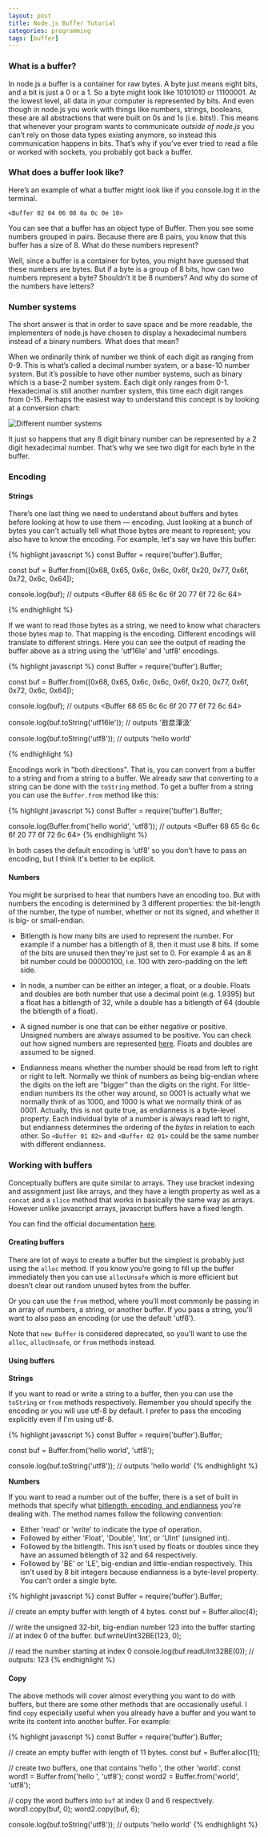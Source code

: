 ```yaml
---
layout: post
title: Node.js Buffer Tutorial
categories: programming
tags: [buffer]
---
```


### What is a buffer?

In node.js a buffer is a container for raw bytes. A byte just means eight
bits, and a bit is just a 0 or a 1. So a byte might look like 10101010 or
11100001. At the lowest level, all data in your computer is represented by
bits. And even though in node.js you work with things like numbers,
strings, booleans, these are all abstractions that were built on 0s and 1s
(i.e. bits!). This means that whenever your program wants to communicate
*outside of node.js* you can’t rely on those data types existing anymore, so
instead this communication happens in bits. That’s why if you’ve ever tried to
read a file or worked with sockets, you probably got back a buffer.

### What does a buffer look like?

Here’s an example of what a buffer might look like if you console.log it in the
terminal.

`<Buffer 02 04 06 08 0a 0c 0e 10>`

You can see that a buffer has an object type of Buffer. Then you see
some numbers grouped in pairs. Because there are 8 pairs, you know that this
buffer has a size of 8. What do these numbers represent?

Well, since a buffer is a container for bytes, you might have guessed that these
numbers are bytes. But if a byte is a group of 8 bits, how can two numbers
represent a byte? Shouldn’t it be 8 numbers? And why do some of the numbers have
letters?

### Number systems

The short answer is that in order to save space and be more readable, the
implementers of node.js have chosen to display a hexadecimal numbers instead of
a binary numbers. What does that mean?

When we ordinarily think of number we think of each digit as ranging from 0-9.
This is what’s called a decimal number system, or a base-10 number system. But
it’s possible to have other number systems, such as binary which is a base-2
number system. Each digit only ranges from 0-1. Hexadecimal is still another
number system, this time each digit ranges from 0-15. Perhaps the easiest way to
understand this concept is by looking at a conversion chart:

![Different number systems](/img/numbers.png)

It just so happens that any 8 digit binary number can be represented by a 2
digit hexadecimal number. That’s why we see two digit for each byte in the
buffer.

### Encoding

#### Strings

There’s one last thing we need to understand about buffers and bytes before
looking at how to use them — encoding. Just looking at a bunch of bytes you
can't actually tell what those bytes are meant to represent; you also have to
know the encoding. For example, let's say we have this buffer:

{% highlight javascript %}
const Buffer = require('buffer').Buffer;

const buf = Buffer.from([0x68, 0x65, 0x6c, 0x6c, 0x6f, 0x20, 0x77, 0x6f, 0x72,
 0x6c, 0x64]);

console.log(buf);
// outputs <Buffer 68 65 6c 6c 6f 20 77 6f 72 6c 64>

{% endhighlight %}

If we want to read those bytes as a string, we need to know what characters
those bytes map to. That mapping is the encoding. Different encodings will
translate to different strings. Here you can see the output of reading the
buffer above as a string using the 'utf16le' and 'utf8' encodings.

{% highlight javascript %}
const Buffer = require('buffer').Buffer;

const buf = Buffer.from([0x68, 0x65, 0x6c, 0x6c, 0x6f, 0x20, 0x77, 0x6f, 0x72,
 0x6c, 0x64]);

console.log(buf);
// outputs <Buffer 68 65 6c 6c 6f 20 77 6f 72 6c 64>

console.log(buf.toString('utf16le'));
// outputs '敨汬⁯潷汲'

console.log(buf.toString('utf8'));
// outputs 'hello world'

{% endhighlight %}

Encodings work in "both directions". That is, you can convert from a buffer to
a string and from a string to a buffer. We already saw that converting to a
string can be done with the `toString` method. To get a buffer from a string you
can use the `Buffer.from` method like this:

{% highlight javascript %}
const Buffer = require('buffer').Buffer;

console.log(Buffer.from('hello world', 'utf8'));
// outputs <Buffer 68 65 6c 6c 6f 20 77 6f 72 6c 64>
{% endhighlight %}

In both cases the default encoding is 'utf8' so you don't have to pass an
encoding, but I think it's better to be explicit.

#### Numbers
You might be surprised to hear that numbers have an encoding too. But with
numbers the encoding is determined by 3 different properties: the bit-length of
the number, the type of number, whether or not its signed, and whether it is
big- or small-endian.

* Bitlength is how many bits are used to represent the number. For example if a
  number has a bitlength of 8, then it must use 8 bits. If some of the bits are
  unused then they're just set to 0. For example 4 as an 8 bit number could be
  00000100, i.e. 100 with zero-padding on the left side.

* In node, a number can be either an integer, a float, or a double. Floats and
  doubles are both number that use a decimal point (e.g. 1.9395) but a float
  has a bitlength of 32, while a double has a bitlength of 64 (double the
  bitlength of a float).

* A signed number is one that can be either negative or positive. Unsigned
  numbers are always assumed to be positive. You can check out how signed
  numbers are represented [here](https://en.wikipedia.org/wiki/Signed_number_representations).
  Floats and doubles are assumed to be signed.

* Endianness means whether the number should be read from left to right or
  right to left. Normally we think of numbers as being big-endian where the
  digits on the left are “bigger” than the digits on the right. For
  little-endian numbers its the other way around, so 0001 is actually what we
  normally think of as 1000, and 1000 is what we normally think of as 0001.
  Actually, this is not quite true, as endianness is a byte-level property.
  Each individual byte of a number is always read left to right, but endianness
  determines the ordering of the *bytes* in relation to each other. So
  `<Buffer 01 02>` and `<Buffer 02 01>` could be the same number with different
  endianness.

### Working with buffers

Conceptually buffers are quite similar to arrays. They use bracket indexing and
assignment just like arrays, and they have a length property as well as a `concat`
and a `slice` method that works in basically the same way as arrays. However
unlike javascript arrays, javascript buffers have a fixed length.

You can find the official documentation [here](https://nodejs.org/api/buffer.html).

#### Creating buffers

There are lot of ways to create a buffer but the simplest is probably just using
the `alloc` method. If you know you’re going to fill up the buffer immediately
then you can use `allocUnsafe` which is more efficient but doesn’t clear out
random unused bytes from the buffer.

Or you can use the `from` method, where you’ll most commonly be passing in an
array of numbers, a string, or another buffer. If you pass a string, you'll
want to also pass an encoding (or use the default 'utf8').

Note that `new Buffer` is considered deprecated, so you'll want to use the
`alloc`, `allocUnsafe`, or `from` methods instead.

#### Using buffers

**Strings**

If you want to read or write a string to a buffer, then you can use the `toString`
or `from` methods respectively. Remember you should specify the encoding or you
will use utf-8 by default. I prefer to pass the encoding explicitly even if I'm
using utf-8.

{% highlight javascript %}
const Buffer = require('buffer').Buffer;

const buf = Buffer.from('hello world', 'utf8');

console.log(buf.toString('utf8'));
// outputs 'hello world'
{% endhighlight %}

**Numbers**

If you want to read a number out of the buffer, there is a set of built in
methods that specify what [bitlength, encoding, and endianness](https://nodejs.org/api/buffer.html)
you're dealing with. The method names follow the following convention:

* Either 'read' or 'write' to indicate the type of operation.
* Followed by either 'Float', 'Double', 'Int', or 'UInt' (unsigned int).
* Followed by the bitlength. This isn't used by floats or doubles since they
  have an assumed bitlength of 32 and 64 respectively.
* Followed by 'BE' or 'LE', big-endian and little-endian respectively. This
  isn't used by 8 bit integers because endianness is a byte-level property.
  You can't order a single byte.

{% highlight javascript %}
const Buffer = require('buffer').Buffer;

// create an empty buffer with length of 4 bytes.
const buf = Buffer.alloc(4);

// write the unsigned 32-bit, big-endian number 123 into the buffer starting
// at index 0 of the buffer.
buf.writeUInt32BE(123, 0);

// read the number starting at index 0
console.log(buf.readUInt32BE(0));
// outputs: 123
{% endhighlight %}

#### Copy

The above methods will cover almost everything you want to do with buffers, but
there are some other methods that are occasionally useful. I find `copy`
especially useful when you already have a buffer and you want to write its
content into another buffer. For example:

{% highlight javascript %}
const Buffer = require('buffer').Buffer;

// create an empty buffer with length of 11 bytes.
const buf = Buffer.alloc(11);

// create two buffers, one that contains 'hello ', the other 'world'.
const word1 = Buffer.from('hello ', 'utf8');
const word2 = Buffer.from('world', 'utf8');

// copy the word buffers into `buf` at index 0 and 6 respectively.
word1.copy(buf, 0);
word2.copy(buf, 6);

console.log(buf.toString('utf8'));
// outputs 'hello world'
{% endhighlight %}